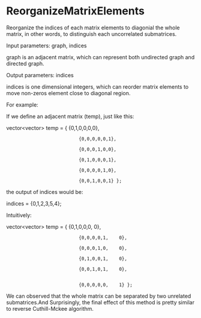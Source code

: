 # ReorganizeMatrixElements
Reorganize the indices of each matrix elements to diagonial the whole matrix, in other words, to distinguish each uncorrelated submatrices.

Input parameters:  graph, indices

graph is an adjacent matrix, which can represent both undirected graph and directed graph.

Output parameters: indices

indices is one dimensional integers, which can reorder matrix elements to move non-zeros element close to diagonal region.

For example:

If we define an adjacent matrix (temp), just like this:

vector<vector<float>> temp = { {0,1,0,0,0,0},
  
                               {0,0,0,0,0,1},
  
                               {0,0,0,1,0,0},
  
                               {0,1,0,0,0,1},
  
                               {0,0,0,0,1,0},
  
                               {0,0,1,0,0,1} };

the output of indices would be:

indices = {0,1,2,3,5,4};
  
Intuitively:
  
vector<vector<float>> temp = { {0,1,0,0,0,    0},
  
                               {0,0,0,0,1,    0},
  
                               {0,0,0,1,0,    0},
  
                               {0,1,0,0,1,    0},
  
                               {0,0,1,0,1,    0},
  

                               {0,0,0,0,0,    1} };
We can observed that the whole matrix can be separated by two unrelated submatrices.And Surprisingly, the final effect of this method is pretty similar to reverse Cuthill-Mckee algorithm.
